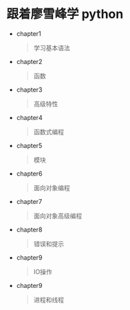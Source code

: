 # 跟着廖雪峰学 python
* chapter1
    >学习基本语法
* chapter2
    >函数
* chapter3
    >高级特性
* chapter4
    >函数式编程
* chapter5
    >模块
* chapter6
    >面向对象编程
* chapter7
    >面向对象高级编程
* chapter8
    >错误和提示
* chapter9
    >IO操作
* chapter9
    >进程和线程
